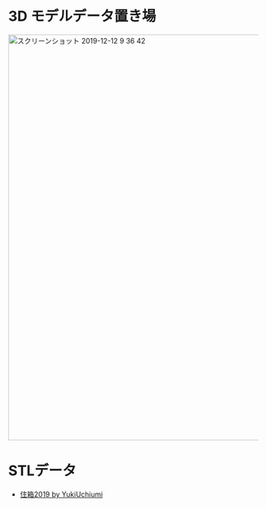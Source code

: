 # 3D モデルデータ置き場

<img width="817" alt="スクリーンショット 2019-12-12 9 36 42" src="https://user-images.githubusercontent.com/416977/70673135-df13b580-1cc4-11ea-86fb-115da0d96adf.png">


# STLデータ
* [住箱2019 by YukiUchiumi](https://github.com/furuhashilab/jyubako4dronemapping/blob/master/3dmodels/Jyubako2019_scale100_YukiUchiumi.stl)
